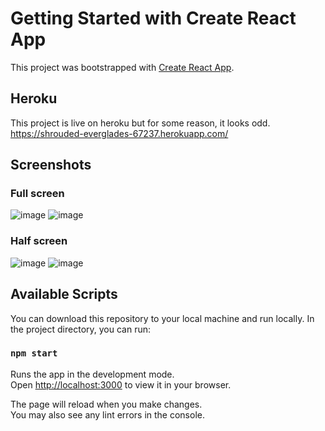 # Getting Started with Create React App

This project was bootstrapped with [Create React App](https://github.com/facebook/create-react-app).

## Heroku

This project is live on heroku but for some reason, it looks odd.
https://shrouded-everglades-67237.herokuapp.com/

## Screenshots

### Full screen

![image](https://user-images.githubusercontent.com/69944109/162710569-2b1eb1ad-fd14-4c50-9e9d-1192546ef274.png)
![image](https://user-images.githubusercontent.com/69944109/162710649-851b6331-4ba8-4be7-aac1-2bbeabe1bef0.png)


### Half screen

![image](https://user-images.githubusercontent.com/69944109/162710427-7980a278-9292-480d-a7fe-9a9c5dcec149.png)
![image](https://user-images.githubusercontent.com/69944109/162710461-2f106c7b-bef5-41cd-8b63-40ed9846aaec.png)


## Available Scripts

You can download this repository to your local machine and run locally.
In the project directory, you can run:

### `npm start`

Runs the app in the development mode.\
Open [http://localhost:3000](http://localhost:3000) to view it in your browser.

The page will reload when you make changes.\
You may also see any lint errors in the console.
